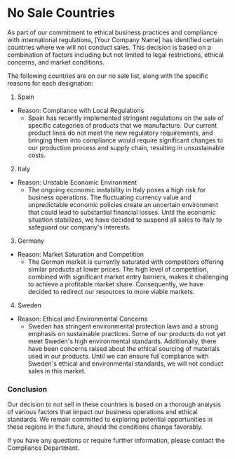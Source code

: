 # No Sale Countries
As part of our commitment to ethical business practices and compliance with international regulations, [Your Company Name] has identified certain countries where we will not conduct sales. This decision is based on a combination of factors including but not limited to legal restrictions, ethical concerns, and market conditions.

The following countries are on our no sale list, along with the specific reasons for each designation:

1. Spain
- Reason: Compliance with Local Regulations
  - Spain has recently implemented stringent regulations on the sale of specific categories of products that we manufacture. Our current product lines do not meet the new regulatory requirements, and bringing them into compliance would require significant changes to our production process and supply chain, resulting in unsustainable costs.

2. Italy
- Reason: Unstable Economic Environment
  - The ongoing economic instability in Italy poses a high risk for business operations. The fluctuating currency value and unpredictable economic policies create an uncertain environment that could lead to substantial financial losses. Until the economic situation stabilizes, we have decided to suspend all sales to Italy to safeguard our company's interests.
3. Germany
- Reason: Market Saturation and Competition
  - The German market is currently saturated with competitors offering similar products at lower prices. The high level of competition, combined with significant market entry barriers, makes it challenging to achieve a profitable market share. Consequently, we have decided to redirect our resources to more viable markets.

4. Sweden
- Reason: Ethical and Environmental Concerns
  - Sweden has stringent environmental protection laws and a strong emphasis on sustainable practices. Some of our products do not yet meet Sweden's high environmental standards. Additionally, there have been concerns raised about the ethical sourcing of materials used in our products. Until we can ensure full compliance with Sweden's ethical and environmental standards, we will not conduct sales in this market.

### Conclusion
Our decision to not sell in these countries is based on a thorough analysis of various factors that impact our business operations and ethical standards. We remain committed to exploring potential opportunities in these regions in the future, should the conditions change favorably.

If you have any questions or require further information, please contact the Compliance Department.